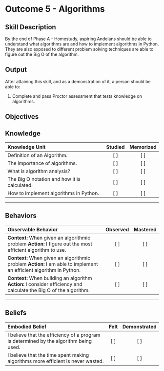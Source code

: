 # Outcome 5 - Algorithms

**Skill Description**
----------
By the end of Phase A - Homestudy, aspiring Andelans should be able to understand what algorithms are and how to implement algorithms in Python. They are also exposed to different problem solving techniques are able to figure out the Big O of the algorithm.


**Output**
----------
After attaining this skill, and as a demonstration of it, a person should be able to:

1. Complete and pass Proctor assessment that tests knowledge on algorithms.


**Objectives**
----------

## **Knowledge**


| Knowledge Unit   |      Studied      | Memorized |
|:-------------|:------------------:|:--------:|
| Definition of an Algorithm. | [ ] | [ ]  |
| The importance of algorithms. | [ ] | [ ]  |
| What is algorithm analysis? | [ ] | [ ]  |
| The Big O notation and how it is calculated.    | [ ] | [ ]  |
| How to implement algorithms in Python.     | [ ] | [ ]  |


----------


## **Behaviors**


| Observable Behavior   |      Observed      | Mastered |
|:-------------|:------------------:|:--------:|
| **Context:** When given an algorithmic problem **Action:** I figure out the most efficient algorithm to use. | [ ] | [ ]  |
| **Context:** When given an algorithmic problem **Action:** I am able to implement an efficient algorithm in Python. |   [ ]   |   [ ]  |
| **Context:** When building an algorithm **Action:** I consider efficiency and calculate the Big O of the algorithm. |   [ ]   |   [ ]  |




----------


## **Beliefs**


| Embodied Belief   |      Felt      | Demonstrated |
|:-------------|:------------------:|:--------:|
| I believe that the efficiency of a program is determined by the algorithm being used. | [ ] | [ ]  |
| I believe that the time spent making algorithms more efficient is never wasted. | [ ] | [ ]  |